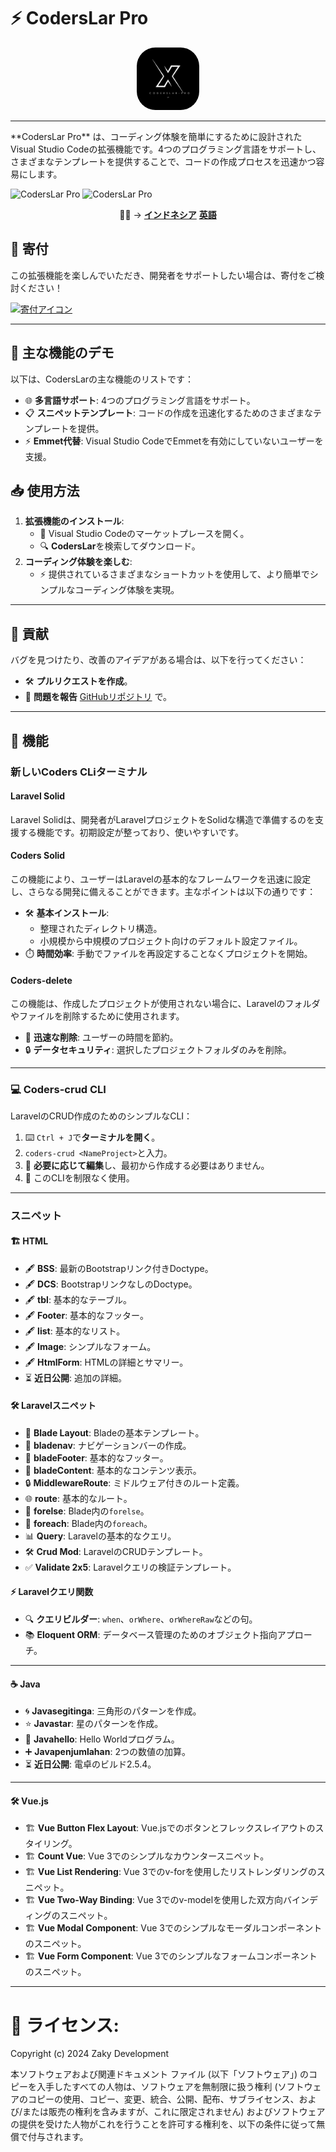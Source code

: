 # ⚡ CodersLar Pro

<p align="center">
  <img src="../assets//image/Logo3.png" alt="CodersLar Logo" width="100" style="border-radius: 30px;" /><hr>
</p>
 **CodersLar Pro** は、コーディング体験を簡単にするために設計されたVisual Studio Codeの拡張機能です。4つのプログラミング言語をサポートし、さまざまなテンプレートを提供することで、コードの作成プロセスを迅速かつ容易にします。

![CodersLar Pro](https://img.shields.io/badge/CodersLar-Pro-blue)
![CodersLar Pro](https://img.shields.io/badge/CodersLar-Pro-blue)

<p align="center">
🐱‍👤 -> 
  <strong><a href="ID">インドネシア</a></strong>
  <strong><a href="EN">英語</a></strong>
</p>

## 💖 寄付

この拡張機能を楽しんでいただき、開発者をサポートしたい場合は、寄付をご検討ください！

<a href="https://saweria.co/C02V">
    <img src="https://www.buymeacoffee.com/assets/img/custom_images/orange_img.png" alt="寄付アイコン" width="150" />
</a>

---

## 🚀 主な機能のデモ

以下は、CodersLarの主な機能のリストです：

- 🌐 **多言語サポート**: 4つのプログラミング言語をサポート。
- 📋 **スニペットテンプレート**: コードの作成を迅速化するためのさまざまなテンプレートを提供。
- ⚡ **Emmet代替**: Visual Studio CodeでEmmetを有効にしていないユーザーを支援。

## 📥 使用方法

1. **拡張機能のインストール**:
   - 🛒 Visual Studio Codeのマーケットプレースを開く。
   - 🔍 **CodersLar**を検索してダウンロード。
2. **コーディング体験を楽しむ**:
   - ⚡ 提供されているさまざまなショートカットを使用して、より簡単でシンプルなコーディング体験を実現。

---

## 🤝 貢献

バグを見つけたり、改善のアイデアがある場合は、以下を行ってください：

- 🛠️ **プルリクエストを作成**。
- 🐞 **問題を報告** [GitHubリポジトリ](#) で。

---

## 📂 機能

### 新しいCoders CLiターミナル

#### **Laravel Solid**

Laravel Solidは、開発者がLaravelプロジェクトをSolidな構造で準備するのを支援する機能です。初期設定が整っており、使いやすいです。

#### **Coders Solid**

この機能により、ユーザーはLaravelの基本的なフレームワークを迅速に設定し、さらなる開発に備えることができます。主なポイントは以下の通りです：

- 🛠️ **基本インストール**: 
  - 整理されたディレクトリ構造。
  - 小規模から中規模のプロジェクト向けのデフォルト設定ファイル。
- ⏱️ **時間効率**: 手動でファイルを再設定することなくプロジェクトを開始。

#### **Coders-delete**

この機能は、作成したプロジェクトが使用されない場合に、Laravelのフォルダやファイルを削除するために使用されます。

- 🚮 **迅速な削除**: ユーザーの時間を節約。
- 🔒 **データセキュリティ**: 選択したプロジェクトフォルダのみを削除。

---

### 💻 **Coders-crud CLI**

LaravelのCRUD作成のためのシンプルなCLI：

1. ⌨️ `Ctrl + J`で**ターミナルを開く**。
2. `coders-crud <NameProject>`と入力。
3. 🎉 **必要に応じて編集**し、最初から作成する必要はありません。
4. 🚀 このCLIを制限なく使用。

---

### スニペット

#### 🏗️ **HTML**

- 🖋️ **BSS**: 最新のBootstrapリンク付きDoctype。
- 🖋️ **DCS**: BootstrapリンクなしのDoctype。
- 🖋️ **tbl**: 基本的なテーブル。
- 🖋️ **Footer**: 基本的なフッター。
- 🖋️ **list**: 基本的なリスト。
- 🖋️ **Image**: シンプルなフォーム。
- 🖋️ **HtmlForm**: HTMLの詳細とサマリー。
- ⏳ **近日公開**: 追加の詳細。

#### 🛠️ **Laravelスニペット**

- 📜 **Blade Layout**: Bladeの基本テンプレート。
- 📜 **bladenav**: ナビゲーションバーの作成。
- 📜 **bladeFooter**: 基本的なフッター。
- 📜 **bladeContent**: 基本的なコンテンツ表示。
- 🔒 **MiddlewareRoute**: ミドルウェア付きのルート定義。
- 🌐 **route**: 基本的なルート。
- 🔄 **forelse**: Blade内の`forelse`。
- 🔄 **foreach**: Blade内の`foreach`。
- 📊 **Query**: Laravelの基本的なクエリ。
- 🛠️ **Crud Mod**: LaravelのCRUDテンプレート。
- ✅ **Validate 2x5**: Laravelクエリの検証テンプレート。

#### ⚡ **Laravelクエリ関数**

- 🔍 **クエリビルダー**: `when`、`orWhere`、`orWhereRaw`などの句。
- 📚 **Eloquent ORM**: データベース管理のためのオブジェクト指向アプローチ。

---

#### ☕ **Java**

- 🌀 **Javasegitinga**: 三角形のパターンを作成。
- ⭐ **Javastar**: 星のパターンを作成。
- 👋 **Javahello**: Hello Worldプログラム。
- ➕ **Javapenjumlahan**: 2つの数値の加算。
- ⏳ **近日公開**: 電卓のビルド2.5.4。

---

#### 🛠️ **Vue.js**

- 🏗️ **Vue Button Flex Layout**: Vue.jsでのボタンとフレックスレイアウトのスタイリング。
- 🏗️ **Count Vue**: Vue 3でのシンプルなカウンタースニペット。
- 🏗️ **Vue List Rendering**: Vue 3でのv-forを使用したリストレンダリングのスニペット。
- 🏗️ **Vue Two-Way Binding**: Vue 3でのv-modelを使用した双方向バインディングのスニペット。
- 🏗️ **Vue Modal Component**: Vue 3でのシンプルなモーダルコンポーネントのスニペット。
- 🏗️ **Vue Form Component**: Vue 3でのシンプルなフォームコンポーネントのスニペット。
<hr>

# 📝 ライセンス:
Copyright (c) 2024 Zaky Development

本ソフトウェアおよび関連ドキュメント ファイル (以下「ソフトウェア」) のコピーを入手したすべての人物は、ソフトウェアを無制限に扱う権利 (ソフトウェアのコピーの使用、コピー、変更、統合、公開、配布、サブライセンス、および/または販売の権利を含みますが、これに限定されません) およびソフトウェアの提供を受けた人物がこれを行うことを許可する権利を、以下の条件に従って無償で付与されます。